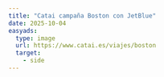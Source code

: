 ```yaml
---
title: "Catai campaña Boston con JetBlue"
date: 2025-10-04
easyads:
  type: image
  url: https://www.catai.es/viajes/boston
  target: 
    - side
---
```

